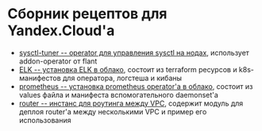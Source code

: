# Сборник рецептов для Yandex.Cloud'а

* [sysctl-tuner -- operator для управления sysctl на нодах](sysctl-tuner/README.md), использует addon-operator от flant
* [ELK -- установка ELK в облако](ELK/README.md), состоит из terraform ресурсов и k8s-манифестов для оператора, логстеша и кибаны
* [prometheus -- установка prometheus operator'а в облако](prometheus/README.md), состоит из values файла и манифеста вспомогательного daemonset'а
* [router -- инстанс для роутинга между VPC](router/README.md), содержит модуль для деплоя router'а между несколькими VPC и пример его использования
